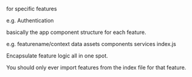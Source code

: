 for specific features

e.g. Authentication

basically the app component structure for each feature.

e.g. featurename/context
data
assets
components
services
index.js

Encapsulate feature logic all in one spot.

You should only ever import features from the index file for that feature.
